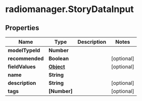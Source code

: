 # radiomanager.StoryDataInput

## Properties

Name | Type | Description | Notes
------------ | ------------- | ------------- | -------------
**modelTypeId** | **Number** |  | 
**recommended** | **Boolean** |  | [optional] 
**fieldValues** | [**Object**](.md) |  | [optional] 
**name** | **String** |  | 
**description** | **String** |  | [optional] 
**tags** | **[Number]** |  | [optional] 


